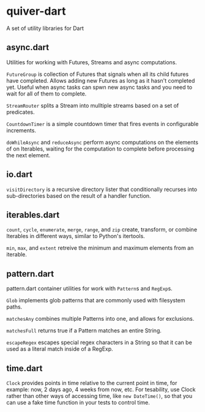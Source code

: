 quiver-dart
===========

A set of utility libraries for Dart

## async.dart

Utilities for working with Futures, Streams and async computations.

`FutureGroup` is collection of Futures that signals when all its child futures
have completed. Allows adding new Futures as long as it hasn't completed yet.
Useful when async tasks can spwn new async tasks and you need to wait for all of
them to complete.

`StreamRouter` splits a Stream into mulltiple streams based on a set of
predicates.

`CountdownTimer` is a simple countdown timer that fires events in configurable
increments.

`doWhileAsync` and `reduceAsync` perform async computations on the elements of
on Iterables, waiting for the computation to complete before processing the
next element.

## io.dart

`visitDirectory` is a recursive directory lister that conditionally recurses
into sub-directories based on the result of a handler function.

## iterables.dart

`count`, `cycle`, `enumerate`, `merge`, `range`, and  `zip` create, transform,
or combine Iterables in different ways, similar to Python's itertools.

`min`, `max`, and `extent` retreive the minimum and maximum elements from an
iterable.

## pattern.dart

pattern.dart container utilities for work with `Pattern`s and `RegExp`s.

`Glob` implements glob patterns that are commonly used with filesystem paths.

`matchesAny` combines multiple Patterns into one, and allows for exclusions.

`matchesFull` returns true if a Pattern matches an entire String.

`escapeRegex` escapes special regex characters in a String so that it can be
used as a literal match inside of a RegExp.

## time.dart

`Clock` provides points in time relative to the current point in time, for
example: now, 2 days ago, 4 weeks from now, etc. For tesability, use Clock
rather than other ways of accessing time, like `new DateTime()`, so that you
can use a fake time function in your tests to control time.
